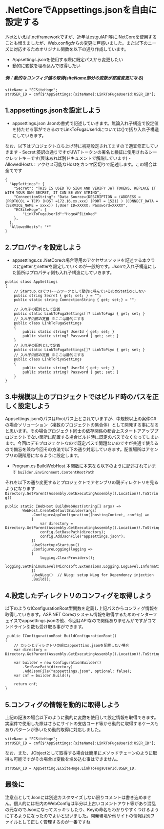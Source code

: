 # .NetCoreでAppsettings.jsonを自由に設定する
.Netといえば.netframeworkですが、近年はestgulAPI等に.NetCoreを使用することも増えましたが、Web.configからの変更に戸惑いました。また以下のニーズに対応するためオリジナル関数を以下の通り作成しています。

- Appsettings.jsonを使用する際に既定パスから変更したい
- 動的に変数を埋め込んで取得したい

##### 例：動的なコンフィグ値の取得(siteName部分の変数が都度変更になる)
```
siteName = "ECSiteHoge";
strUSER_ID = cnf[$"AppSettings:{siteName}:LinkToFugaUserId:USER_ID"];
```

## 1.appsettings.jsonを設定しよう

- appsettings.json
Jsonの書式で記述していきます。無論入れ子構造で設定値を持たせる事ができるのでLinkToFugaUserIdについては{}で括り入れ子構造にしていきます。

なお、以下はプロジェクト立ち上げ時に初期設定されてますので適宜修正していきます
    - Secret:英訳の通りですがJWTトークンの署名と検証に使用されるシークレットキーです(興味あれば別ドキュメントで解説しています)
    - AllowedHosts：アクセス可能なHostをカンマ区切りで記述します。この場合は全てです

```
{
  "AppSettings": {
    "Secret": "THIS IS USED TO SIGN AND VERIFY JWT TOKENS, REPLACE IT WITH YOUR OWN SECRET, IT CAN BE ANY STRING",
    "ConnectionString": "Data Source=(DESCRIPTION = (ADDRESS = (PROTOCOL = TCP) (HOST =172.16.xx.xxx) (PORT = 1521) ) (CONNECT_DATA =(SERVICE_NAME = xxxx)) );User ID=XXXXX; Password=XXXXX",
    "ECSiteHoge": {
        "LinkToFugaUserId":"HogeAPILinked"
    },
  },
  "AllowedHosts": "*"
}
```

## 2.プロパティを設定しよう

- appsettings.cs
.NetCoreの場合専用のアクセサメソッドを記述する本クラスにgetterとsetterを設定していくのが一般的です。Jsonで入れ子構造にした箇所はプロパティ側も入れ子構造にしていきます。
```
public class AppSettings
{
    // Startup.csでフレームワークとして動的に呼んでいるためStaticにしない
    public string Secret { get; set; } = "";
    public static string ConnectionString { get; set;} = "";

    // 入れ子の配列として定義
    public static LinkToFugaSettings[]? LinkToFuga { get; set; }
    // 入れ子内部の定義 ※ここは静的にする
    public class LinkToFugaSettings
    {
        public static string? UserId { get; set; }
        public static string? Password { get; set; }
    }
    // 入れ子の配列として定義
    public static LinkToFugaSettings[]? LinkToPiyo { get; set; }
    // 入れ子内部の定義 ※ここは静的にする
    public class LinkToPiyoSettings
    {
        public static string? UserId { get; set; }
        public static string? Password { get; set; }
    }
}
```
## 3.中規模以上のプロジェクトではビルド時のパスを正しく設定しよう
Appsettings.jsonのパスはRootパス上とされていますが、中規模以上の案件C#の場合ソリューション（複数のプロジェクトの集合体）として開発する事になると思います。その場合プロジェクト同士の依存関係の都合上スタートアアッププロジェクトでない箇所に配置する場合ビルド時に既定のパスでなくなってしまいます。今回はデモプロジェクトなので既定パスで問題ないのですが共通で使えるので備忘を兼ね今回その方法で以下の通り対応していきます。配置場所はアセンブリの親階層になるように設定します。


- Program.cs BuildWebHost
本関数に本来なら以下のように記述されています
```builder.Environment.ContentRootPath```

それを以下の通り変更するとプロジェクトでアセンブリの親ディレクトリを見るようになります
```Directory.GetParent(Assembly.GetExecutingAssembly().Location)!.ToString()```

```
public static IWebHost BuildWebHost(string[] args) =>
        WebHost.CreateDefaultBuilder(args)
            .ConfigureAppConfiguration((hostingContext, config) =>
            {
                var directory = Directory.GetParent(Assembly.GetExecutingAssembly().Location)!.ToString();
                config.SetBasePath(directory);
                config.AddJsonFile("appsettings.json");
            })
            .UseStartup<Startup>()
            .ConfigureLogging(logging =>
            {
                logging.ClearProviders();
                logging.SetMinimumLevel(Microsoft.Extensions.Logging.LogLevel.Information);
            })
            .UseNLog()  // NLog: setup NLog for Dependency injection
            .Build();
```

## 4.設定したディレクトリのコンフィグを取得しよう
以下のようなIConfigurationRoot型関数を定義し上記パスからコンフィグ情報を取得していきます。ASP.NET Coreのシステム情報を取得するためのインターフェイスでappsettings.jsonの他、今回はAPIなので関係ありませんがですがコマンドライン引数も受け取る事ができます。
```
 public IConfigurationRoot BuildConfigurationRoot()
{
    // カレンとディレクトリの親にappsettins.jsonを配置したい場合
    var directory = Directory.GetParent(Assembly.GetExecutingAssembly().Location)!.ToString();

    var builder = new ConfigurationBuilder()
        .SetBasePath(directory)
        .AddJsonFile("appsettings.json", optional: false);
    var cnf = builder.Build();

    return cnf;
}
```
## 5.コンフィグの情報を動的に取得しよう
上記の記法の場合以下のように動的に変数を使用して設定情報を取得できます。
実案件で使用した際はさらにサイトの支店コード等から動的に取得するケースもありパターンが多いため動的取得に対応しました。

```
siteName = "ECSiteHoge";
strUSER_ID = cnf[$"AppSettings:{siteName}:LinkToFugaUserId:USER_ID"];
```

なお、また、JObjectとして取得する場合は簡単にメソッドチェーンのように取得も可能ですがその場合は変数を埋め込む事はできません。
```
strUSER_ID = AppSetting.ECSiteHoge.LinkToFugaUserId.USER_ID;
```

## 最後に
注意点としてJsonには別途カスタマイズしない限りコメントは書き込めません。個人的には社内のWebConfigは半分以上古いコメントアウト等があり混乱の元なのでJsonになってスッキリしたり、Keyの命名もわかりやすくつけるようにするようになったのでよいと思いました。開発環境や他サイトの情報は別ファイルとして正しく管理するのが一番ですね